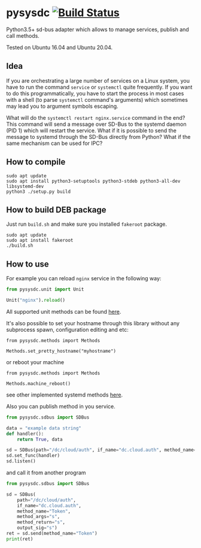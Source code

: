 # pysysdc [![Build Status](https://app.travis-ci.com/sb0y/pysysdc.svg?branch=main)](https://app.travis-ci.com/sb0y/pysysdc)

Python3.5+ sd-bus adapter which allows to manage services, publish and call methods.

Tested on Ubuntu 16.04 and Ubuntu 20.04.

## Idea
If you are orchestrating a large number of services on a Linux system, you have to run the command `service` or `systemctl` quite frequently.
If you want to do this programmatically, you have to start the process in most cases with a shell (to parse `systemctl` command's arguments) which sometimes may lead you to argument symbols escaping.

What will do the `systemctl restart nginx.service` command in the end? This command will send a message over SD-Bus to the systemd daemon (PID 1) which will restart the service.
What if it is possible to send the message to systemd through the SD-Bus directly from Python? What if the same mechanism can be used for IPC?

## How to compile
```
sudo apt update
sudo apt install python3-setuptools python3-stdeb python3-all-dev libsystemd-dev
python3 ./setup.py build
```

## How to build DEB package
Just run `build.sh` and make sure you installed `fakeroot` package.
```
sudo apt update
sudo apt install fakeroot
./build.sh
```

## How to use
For example you can reload `nginx` service in the following way:
```python
from pysysdc.unit import Unit

Unit("nginx").reload()
```

All supported unit methods can be found [here](https://github.com/sb0y/pysysdc/blob/main/pysysdc/unit.py#L32).

It's also possible to set your hostname through this library without any subprocess spawn, configuration editing and etc:
```python3
from pysysdc.methods import Methods

Methods.set_pretty_hostname("myhostname")
```
or reboot your machine
```python3
from pysysdc.methods import Methods

Methods.machine_reboot()
```
see other implemented systemd methods [here](https://github.com/sb0y/pysysdc/blob/ffa3b75bb782efdb167980a3a52b4ae4ec96ca0d/pysysdc/methods.py#L16).

Also you can publish method in you service.
```python
from pysysdc.sdbus import SDBus

data = "example data string"
def handler():
	return True, data

sd = SDBus(path="/dc/cloud/auth", if_name="dc.cloud.auth", method_name="Token", method_args="s", output_sig="s", method_return="s")
sd.set_func(handler)
sd.listen()
```

and call it from another program

```python
from pysysdc.sdbus import SDBus

sd = SDBus(
	path="/dc/cloud/auth", 
	if_name="dc.cloud.auth", 
	method_name="Token", 
	method_args="s", 
	method_return="s", 
	output_sig="s")
ret = sd.send(method_name="Token")
print(ret)
```
